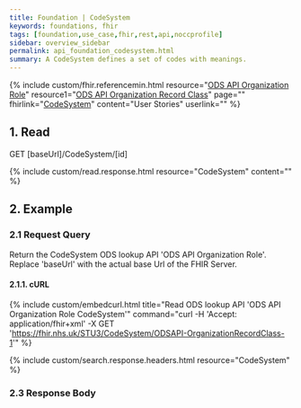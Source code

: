 ```yaml
---
title: Foundation | CodeSystem
keywords: foundations, fhir
tags: [foundation,use_case,fhir,rest,api,noccprofile]
sidebar: overview_sidebar
permalink: api_foundation_codesystem.html
summary: A CodeSystem defines a set of codes with meanings.
---
```


{% include custom/fhir.referencemin.html resource="[ODS API Organization Role](https://directory.spineservices.nhs.uk/STU3/CodeSystem/ODSAPI-OrganizationRole-1)" resource1="[ODS API Organization Record Class](https://fhir.nhs.uk/STU3/CodeSystem/ODSAPI-OrganizationRecordClass-1)" page="" fhirlink="[CodeSystem](http://www.hl7.org/fhir/stu3/codesystem.html)" content="User Stories" userlink="" %}

## 1. Read ##

<div markdown="span" class="alert alert-success" role="alert">
GET [baseUrl]/CodeSystem/[id]</div>

{% include custom/read.response.html resource="CodeSystem" content="" %}

## 2. Example ##

### 2.1 Request Query ###

Return the CodeSystem ODS lookup API 'ODS API Organization Role'. Replace 'baseUrl' with the actual base Url of the FHIR Server.

#### 2.1.1. cURL ####

{% include custom/embedcurl.html title="Read ODS lookup API 'ODS API Organization Role CodeSystem'" command="curl -H 'Accept: application/fhir+xml' -X GET  'https://fhir.nhs.uk/STU3/CodeSystem/ODSAPI-OrganizationRecordClass-1'" %}

{% include custom/search.response.headers.html resource="CodeSystem"  %}

### 2.3 Response Body ###

<script src="https://gist.github.com/IOPS-DEV/dd835e309db1b643f056e39d02c886ce.js"></script>
